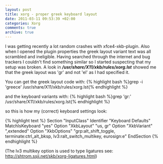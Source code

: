 ```yaml
---
layout: post
title: xorg - proper greek keyboard layout
date: 2011-03-11 09:53:39 +02:00
categories: Xorg
comments: true
archive: true
---
```

I was getting recently a lot random crashes with xfce4-xkb-plugin.
Also when I opened the plugin properties the greek layout variant text was all scrambled and ineligible.
Having searched through the internet and bug trackers I couldn't find something similar so I started suspecting that my setup was broken.
A look in _**/usr/share/X11/xkb/rules/xorg.lst**_ showed me that the greek layout was 'gr' and not 'el' as I had specified it.

You can get the greek layout code with:
{% highlight bash %}grep -i 'greece' /usr/share/X11/xkb/rules/xorg.lst{% endhighlight %}

and the keyboard variants with:
{% highlight bash %}grep 'gr:' /usr/share/X11/xkb/rules/xorg.lst{% endhighlight %}

so this is how my (correct) keyboard settings look:

{% highlight text %}
Section "InputClass"
  Identifier       "Keyboard Defaults"
  MatchIsKeyboard  "yes"
  Option           "XkbLayout" "us, gr"
  Option           "XkbVariant" ",extended"
  Option           "XkbOptions" "grp:alt_shift_toggle, terminate:ctrl_alt_bksp,
lv3:ralt_switch_multikey, eurosign:e"
EndSection
{% endhighlight %}

(The lv3 multikey option is used to type ligatures see: <a href="http://shtrom.ssji.net/skb/xorg-ligatures.html">http://shtrom.ssji.net/skb/xorg-ligatures.html</a>)
